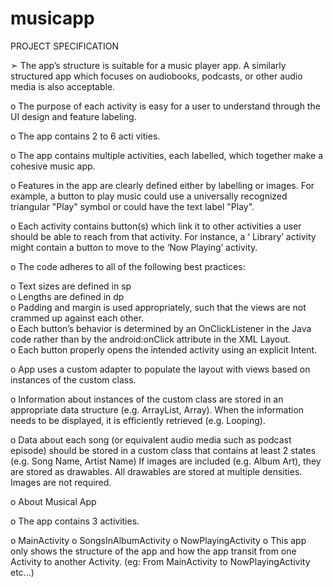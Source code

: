 # musicapp
PROJECT SPECIFICATION

➣ The app’s structure is suitable for a music player app. A similarly structured app which focuses on audiobooks, podcasts, or other       audio media is also acceptable.

o The purpose of each activity is easy for a user to understand through the UI design and feature labeling.

o The app contains 2 to 6 acti vities.

o The app contains multiple activities, each labelled, which together make a cohesive music app.

o Features in the app are clearly defined either by labelling or images. For example, a button to play music could use a universally       recognized triangular "Play" symbol or could have the text label "Play".

o Each activity contains button(s) which link it to other activities a user should be able to reach from that activity. For instance, a ‘ Library’ activity might contain a button to move to the ‘Now Playing’ activity.

o The code adheres to all of the following best practices:

o Text sizes are defined in sp<br>
o Lengths are defined in dp<br>
o Padding and margin is used appropriately, such that the views are not crammed up against each other.<br>
o Each button’s behavior is determined by an OnClickListener in the Java code rather than by the android:onClick attribute in the XML     Layout.<br>
o Each button properly opens the intended activity using an explicit Intent.

o App uses a custom adapter to populate the layout with views based on instances of the custom class.

o Information about instances of the custom class are stored in an appropriate data structure (e.g. ArrayList, Array). When the           information needs to be displayed, it is efficiently retrieved (e.g. Looping).

o Data about each song (or equivalent audio media such as podcast episode) should be stored in a custom class that contains at least 2     states (e.g. Song Name, Artist Name) If images are included (e.g. Album Art), they are stored as drawables. All drawables are stored     at multiple densities. Images are not required.

o About Musical App

o The app contains 3 activities.

o MainActivity
o SongsInAlbumActivity
o NowPlayingActivity
o This app only shows the structure of the app and how the app transit from one Activity to another Activity. (eg: From MainActivity to   NowPlayingActivity etc...)
